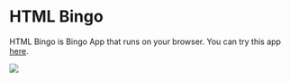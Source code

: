 # HTML Bingo

HTML Bingo is Bingo App that runs on your browser. You can try this app [here](http://chikathreesix.github.io/html_bingo/).

<img src="http://chikathreesix.github.io/html_bingo/images/screen.png">
